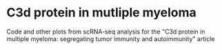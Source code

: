 # C3d protein in mutliple myeloma
Code and other plots from scRNA-seq analysis for the "C3d protein in multiple myeloma: segregating tumor immunity and autoimmunity" article



